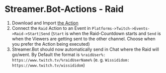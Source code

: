 # Streamer.Bot-Actions - Raid

1. Download and Import [the Action](Raid.sb)
2. Connect the `Raid` Action to an Event in `Platforms->Twitch->Events->Raid->Start|Send` (`Start` is when the Raid-Countdown starts and `Send` is when the Viewers are getting sent to the other channel. Choose when you prefer the Action being executed)
3. Streamer.Bot should now automatically send in Chat where the Raid will go/went. By Default the format is `%raidUser%: https://www.twitch.tv/%raidUserName%` (e. g. `Wissididom: https://www.twitch.tv/wissididom`)

